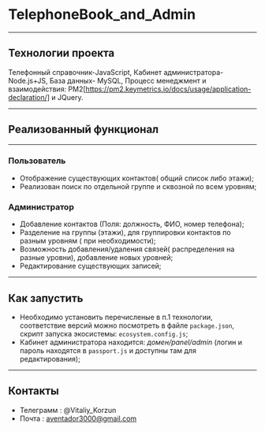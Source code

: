 # TelephoneBook_and_Admin
***
## Технологии проекта
Телефонный справочник-JavaScript, Кабинет администратора- Node.js+JS, База данных- MySQL, Процесс менеджмент и взаимодействия: PM2[https://pm2.keymetrics.io/docs/usage/application-declaration/] и JQuery.
***
## Реализованный функционал
---
### Пользователь
- Отображение существующих контактов( общий список либо этажи);
- Реализован поиск по отдельной группе и сквозной по всем уровням;
### Администратор
- Добавление контактов (Поля: должность, ФИО, номер телефона);
- Разделение на группы (этажи), для группировки контактов по разным уровням ( при необходимости);
- Возможность добавления/удаления связей( распределения на разные уровни), добавление новых уровней; 
- Редактирование существующих записей;
***
## Как запустить
- Необходимо установить перечисленые в п.1 технологии, соответствие версий можно посмотреть в файле `package.json`, скрипт запуска экосистемы: `ecosystem.config.js`;
- Кабинет администратора находится: *домен/panel/admin* (логин и пароль находятся в `passport.js` и доступны там для редактирования); 
***
## Контакты
- Телеграмм : @Vitaliy_Korzun
- Почта : aventador3000@gmail.com
